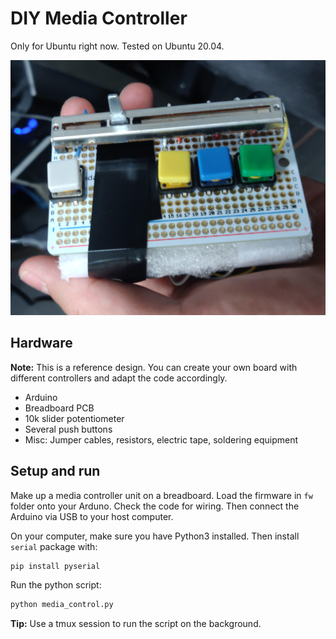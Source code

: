 # DIY Media Controller

Only for Ubuntu right now. Tested on Ubuntu 20.04.

![DIY Media Controller](teaser.jpg)

## Hardware
**Note:** This is a reference design. You can create your own board with different controllers and adapt the code accordingly.

- Arduino
- Breadboard PCB
- 10k slider potentiometer
- Several push buttons
- Misc: Jumper cables, resistors, electric tape, soldering equipment

## Setup and run

Make up a media controller unit on a breadboard. Load the firmware in `fw` folder onto your Arduno. Check the code for wiring. Then connect the Arduino via USB to your host computer.

On your computer, make sure you have Python3 installed. Then install `serial` package with:
```bash
pip install pyserial
```
Run the python script:
```bash
python media_control.py
```

**Tip:** Use a tmux session to run the script on the background.